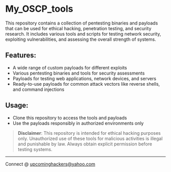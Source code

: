 # My_OSCP_tools

This repository contains a collection of pentesting binaries and payloads that can be used for ethical hacking, penetration testing, and security research. It includes various tools and scripts for testing network security, exploiting vulnerabilities, and assessing the overall strength of systems.

## Features:
- A wide range of custom payloads for different exploits
- Various pentesting binaries and tools for security assessments
- Payloads for testing web applications, network devices, and servers
- Ready-to-use payloads for common attack vectors like reverse shells, and command injections

## Usage:
- Clone this repository to access the tools and payloads
- Use the payloads responsibly in authorized environments only

> **Disclaimer**: This repository is intended for ethical hacking purposes only. Unauthorized use of these tools for malicious activities is illegal and punishable by law. Always obtain explicit permission before testing systems.

---

Connect @ upcominghackers@yahoo.com
